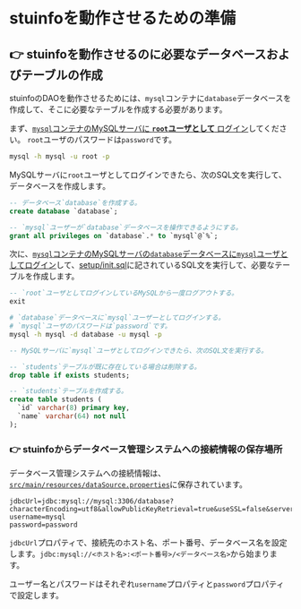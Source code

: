 # stuinfoを動作させるための準備

## 👉 stuinfoを動作させるのに必要なデータベースおよびテーブルの作成

stuinfoのDAOを動作させるためには、`mysql`コンテナに`database`データベースを作成して、そこに必要なテーブルを作成する必要があります。

まず、[`mysql`コンテナのMySQLサーバに **`root`ユーザとして** ログイン](../../README.md#️-cliで操作する場合)してください。
`root`ユーザのパスワードは`password`です。

```sh
mysql -h mysql -u root -p
```

MySQLサーバに`root`ユーザとしてログインできたら、次のSQL文を実行して、データベースを作成します。

```sql
-- データベース`database`を作成する。
create database `database`;

-- `mysql`ユーザーが`database`データベースを操作できるようにする。
grant all privileges on `database`.* to `mysql`@`%`;
```

次に、[`mysql`コンテナのMySQLサーバの`database`データベースに`mysql`ユーザとしてログイン](../../README.md#️-cliで操作する場合)して、[setup/init.sql](../../setup/init.sql)に記されているSQL文を実行して、必要なテーブルを作成します。

```sql
-- `root`ユーザとしてログインしているMySQLから一度ログアウトする。
exit
```

```sh
# `database`データベースに`mysql`ユーザーとしてログインする。
# `mysql`ユーザのパスワードは`password`です。
mysql -h mysql -d database -u mysql -p
```

```sql
-- MySQLサーバに`mysql`ユーザとしてログインできたら、次のSQL文を実行する。

-- `students`テーブルが既に存在している場合は削除する。
drop table if exists students;

-- `students`テーブルを作成する。
create table students (
  `id` varchar(8) primary key,
  `name` varchar(64) not null
);
```

### 👉 stuinfoからデータベース管理システムへの接続情報の保存場所

データベース管理システムへの接続情報は、[`src/main/resources/dataSource.properties`](../../src/main/resources/dataSource.properties)に保存されています。

```properties
jdbcUrl=jdbc:mysql://mysql:3306/database?characterEncoding=utf8&allowPublicKeyRetrieval=true&useSSL=false&serverTimezone=Asia/Tokyo&rewriteBatchedStatements=true
username=mysql
password=password
```

`jdbcUrl`プロパティで、接続先のホスト名、ポート番号、データベース名を設定します。`jdbc:mysql://<ホスト名>:<ポート番号>/<データベース名>`から始まります。

ユーザー名とパスワードはそれぞれ`username`プロパティと`password`プロパティで設定します。
